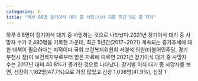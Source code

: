 ```yaml
---
categories: h
title: "하루 68명 장기이식 대기 중 사망…뇌사 기증 최근 5년 중 최저"
---
```

하루 6.8명이 장기이식 대기 중 사망하는 것으로 나타났다.2021년 장기이식 대기 중 사망자 수가 2,480명을 기록한 가운데, 최근 5년간(2017~2021) 계속되는 증가추세에 대한 대책이 필요하다는 지적이다.국회 보건복지위원회 서영석 의원(더불어민주당, 경기 부천시 정)이 보건복지부로부터 받은 자료에 따르면 2021년 장기이식 대기 중 사망자 수는 2017년 대비 40.8%가 증가한 것으로 나타났다. 장기별 이식 대기 중 사망자를 보면, 신장이 1,182명(47.7%)으로 가장 많았고 간장 1,038명(41.9%), 심장 1
